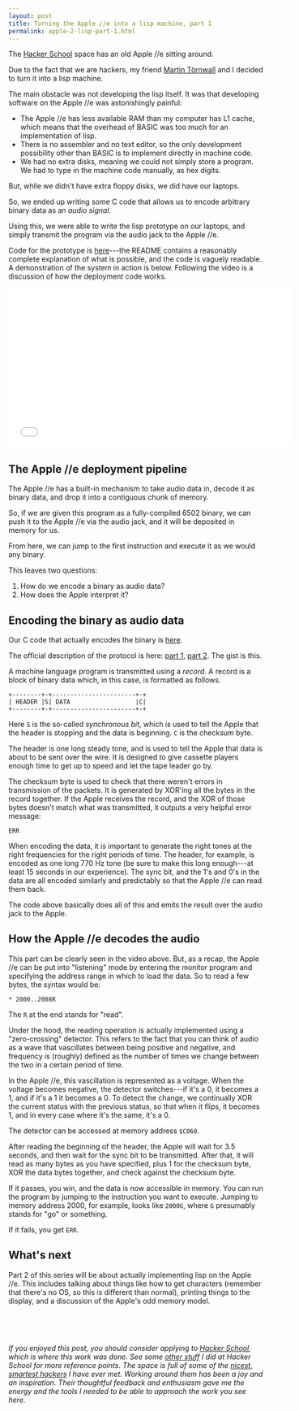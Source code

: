 ```yaml
---
layout: post
title: Turning the Apple //e into a lisp machine, part 1
permalink: apple-2-lisp-part-1.html
---
```



The [Hacker School](https://www.hackerschool.com/) space has an old Apple //e sitting around.

Due to the fact that we are hackers, my friend [Martin Törnwall](http://www.twitter.com/martintornwall) and I decided to turn it into a lisp machine.

The main obstacle was not developing the lisp itself. It was that developing software on the Apple //e was astonishingly painful:

* The Apple //e has less available RAM than my computer has L1 cache, which means that the overhead of BASIC was too much for an implementation of lisp.
* There is no assembler and no text editor, so the only development possibility other than BASIC is to implement directly in machine code.
* We had no extra disks, meaning we could not simply store a program. We had to type in the machine code manually, as hex digits.

But, while we didn't have extra floppy disks, we did have our laptops.

So, we ended up writing some C code that allows us to encode arbitrary binary data as an *audio signal*.

Using this, we were able to write the lisp prototype on our laptops, and simply transmit the program via the audio jack to the Apple //e.

Code for the prototype is [here](https://github.com/hausdorff/turtles)---the README contains a reasonably complete explanation of what is possible, and the code is vaguely readable. A demonstration of the system in action is below. Following the video is a discussion of how the deployment code works.


<iframe width="560" height="315" src="//www.youtube.com/embed/tey9sFqICSk" frameborder="0" allowfullscreen></iframe>


## The Apple //e deployment pipeline

The Apple //e has a built-in mechanism to take audio data in, decode it as binary data, and drop it into a contiguous chunk of memory.

So, if we are given this program as a fully-compiled 6502 binary, we can push it to the Apple //e via the audio jack, and it will be deposited in memory for us.

From here, we can jump to the first instruction and execute it as we would any binary.

This leaves two questions:

1. How do we encode a binary as audio data?
2. How does the Apple interpret it?

<p>


## Encoding the binary as audio data

Our C code that actually encodes the binary is [here](https://github.com/hausdorff/apple2e-audio-transport).

The official description of the protocol is here: [part 1](http://support.apple.com/kb/TA40730), [part 2](http://support.apple.com/kb/TA40737). The gist is this.

A machine language program is transmitted using a *record*. A record is a block of binary data which, in this case, is formatted as follows.

~~~
+--------+-+-----------------------+-+
| HEADER |S| DATA                  |C|
+--------+-+-----------------------+-+
~~~

Here `S` is the so-called *synchronous bit*, which is used to tell the Apple that the header is stopping and the data is beginning. `C` is the checksum byte.

The header is one long steady tone, and is used to tell the Apple that data is about to be sent over the wire. It is designed to give cassette players enough time to get up to speed and let the tape leader go by.

The checksum byte is used to check that there weren't errors in transmission of the packets. It is generated by XOR'ing all the bytes in the record together. If the Apple receives the record, and the XOR of those bytes doesn't match what was transmitted, it outputs a very helpful error message:

```
ERR
```

When encoding the data, it is important to generate the right tones at the right frequencies for the right periods of time. The header, for example, is encoded as one long 770 Hz tone (be sure to make this long enough---at least 15 seconds in our experience). The sync bit, and the 1's and 0's in the data are all encoded similarly and predictably so that the Apple //e can read them back.

The code above basically does all of this and emits the result over the audio jack to the Apple.


## How the Apple //e decodes the audio

This part can be clearly seen in the video above. But, as a recap, the Apple //e can be put into "listening" mode by entering the monitor program and specifying the address range in which to load the data. So to read a few bytes, the syntax would be:

```
* 2000..2008R
```

The `R` at the end stands for "read".

Under the hood, the reading operation is actually implemented using a "zero-crossing" detector. This refers to the fact that you can think of audio as a wave that vascillates between being positive and negative, and frequency is (roughly) defined as the number of times we change between the two in a certain period of time.

In the Apple //e, this vascillation is represented as a voltage. When the voltage becomes negative, the detector switches---if it's a 0, it becomes a 1, and if it's a 1 it becomes a 0. To detect the change, we continually XOR the current status with the previous status, so that when it flips, it becomes 1, and in every case where it's the same, it's a 0.

The detector can be accessed at memory address `$C060`.

After reading the beginning of the header, the Apple will wait for 3.5 seconds, and then wait for the sync bit to be transmitted. After that, it will read as many bytes as you have specified, plus 1 for the checksum byte, XOR the data bytes together, and check against the checksum byte.

If it passes, you win, and the data is now accessible in memory. You can run the program by jumping to the instruction you want to execute. Jumping to memory address 2000, for example, looks like `2000G`, where `G` presumably stands for "go" or something.

If it fails, you get `ERR`.

## What's next

Part 2 of this series will be about actually implementing lisp on the Apple //e. This includes talking about things like how to get characters (remember that there's no OS, so this is different than normal), printing things to the display, and a discussion of the Apple's odd memory model.

<p></p><br/>
<p></p><br/>

*If you enjoyed this post, you should consider applying to [Hacker School](https://www.hackerschool.com/), which is where this work was done. See some [other stuff](/obvious-python-parser.html) I did at Hacker School for more reference points. The space is full of some of the [nicest, smartest hackers](https://www.hackerschool.com/residents) I have ever met. Working around them has been a joy and an inspiration. Their thoughtful feedback and enthusiasm gave me the energy and the tools I needed to be able to approach the work you see here.*































